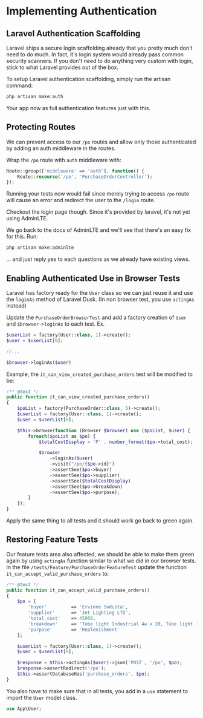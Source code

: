 # Implementing Authentication

## Laravel Authentication Scaffolding

Laravel ships a secure login scaffolding already that you pretty much don't need to do much. In fact, it's login system would already pass common security scanners. If you don't need to do anything very custom with login, stick to what Laravel provides out of the box.

To setup Laravel authentication scaffolding, simply run the artisan command:

```bash
php artisan make:auth
```

Your app now as full authentication features just with this. 

## Protecting Routes

We can prevent access to our `/po` routes and allow only those authenticated by adding an auth middleware in the routes.

Wrap the `/po` route with `auth` middleware with:

```php
Route::group(['middleware' => 'auth'], function() {
    Route::resource('/po', 'PurchaseOrderController');
});
```

Running your tests now would fail since merely trying to access `/po` route will cause an error and redirect the user to the `/login` route.

Checkout the login page though. Since it's provided by laravel, it's not yet using AdminLTE.

We go back to the docs of AdminLTE and we'll see that there's an easy fix for this. Run:

```bash
php artisan make:adminlte
```

... and just reply yes to each questions as we already have existing views.

## Enabling Authenticated Use in Browser Tests

Laravel has factory ready for the `User` class so we can just reuse it and use the `loginAs` method of Laravel Dusk. (In non browser test, you use `actingAs` instead)

Update the `PurchaseOrderBrowserTest` and add a factory creation of `User` and `$browser->loginAs` to each test. Ex.

```php
$userList = factory(User::class, 1)->create();
$user = $userList[0];

//...

$browser->loginAs($user)

```

Example, the `it_can_view_created_purchase_orders` test will be modified to be:

```php
/** @test */
public function it_can_view_created_purchase_orders()
{
    $poList = factory(PurchaseOrder::class, 5)->create();
    $userList = factory(User::class, 1)->create();
    $user = $userList[0];

    $this->browse(function (Browser $browser) use ($poList, $user) {
        foreach($poList as $po) {
            $totalCostDisplay = 'P' . number_format($po->total_cost);

            $browser
                ->loginAs($user)
                ->visit("/po/{$po->id}")
                ->assertSee($po->buyer)
                ->assertSee($po->supplier)
                ->assertSee($totalCostDisplay)
                ->assertSee($po->breakdown)
                ->assertSee($po->purpose);
        }
    });
}
```

Apply the same thing to all tests and it should work go back to green again.

## Restoring Feature Tests

Our feature tests area also affected, we should be able to make them green again by using `actingAs` function similar to what we did in our browser tests.
In the file `/tests/Feature/PurchaseOrderFeatureTest` update the function `it_can_accept_valid_purchase_orders` to:

```php
/** @test */
public function it_can_accept_valid_purchase_orders()
{
    $po = [
        'buyer'         => 'Ervinne Sodusta',
        'supplier'      => 'Jet Lighting LTD',
        'total_cost'    => 45000,
        'breakdown'     => 'Tube light Industrial 4w x 20, Tube light Industrial 7w x 15',
        'purpose'       => 'Replenishment'
    ];

    $userList = factory(User::class, 1)->create();
    $user = $userList[0];

    $response = $this->actingAs($user)->json('POST', '/po', $po);
    $response->assertRedirect('/po');
    $this->assertDatabaseHas('purchase_orders', $po);
}
```

You also have to make sure that in all tests, you add in a `use` statement to import the `User` model class.

```php
use App\User;
```